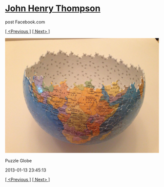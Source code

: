 # [John Henry Thompson](../README.md)
post Facebook.com

[[ <Previous ]](2013-01-13-3.md) [[ Next> ]](2013-01-13-5.md)

[![](../media/2013-01-13/Puzzle-Globe-3.jpg)](../README.md)

Puzzle Globe

2013-01-13 23:45:13

[[ <Previous ]](2013-01-13-3.md) [[ Next> ]](2013-01-13-5.md)